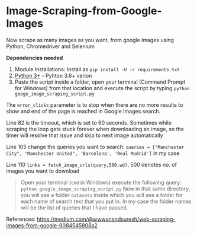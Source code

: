 # Image-Scraping-from-Google-Images
Now  scrape as many images as you want, from google images using Python, Chromedriver and Selenium

**Dependencies needed**
1) Module Installations:
Install as `pip install -U -r requirements.txt`
2) [Python 3+](https://www.python.org/download/releases/3.0/?) - Pyhton 3.6+ verion
3) Paste the script inside a folder, open your terminal (Command Prompt for Windows) from that location and execute the script by typing `python googe_image_scraping_script.py`

The `error_clicks` parameter is to stop when there are no more results to show and end of the page is reached in Google Images search.

Line 82 is the timeout, which is set to 60 seconds. Sometimes while scraping the loop gets stuck forever when downloading an image, so the timer will resolve that issue and skip to next image automatically

Line 105 change the queries you want to search: `queries = ["Manchester City", "Manchester United", 'Barcelona', 'Real Madrid']` in my case

Line 110 `links = fetch_image_urls(query,500,wd)`, 500 denotes no. of images you want to download 

   > Open your terminal (`cmd` in Windows) execute the following query:
     `python google_image_scraping_script.py`
     Now in that same directory, you will see a folder `datasets` inside which you will see a folder for each name of search text that you put in. In my case the folder names will be the list of queries that I have passed.

References: https://medium.com/@wwwanandsuresh/web-scraping-images-from-google-9084545808a2


